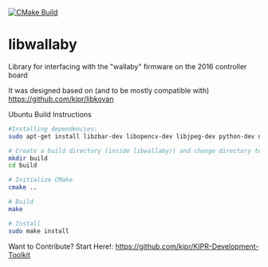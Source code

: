 [![CMake Build](https://github.com/justinmerrell/libwallaby/actions/workflows/cmake_build.yml/badge.svg)](https://github.com/justinmerrell/libwallaby/actions/workflows/cmake_build.yml)

# libwallaby
Library for interfacing with the "wallaby" firmware on the 2016 controller board

It was designed based on (and to be mostly compatible with) https://github.com/kipr/libkovan 


Ubuntu Build Instructions
```` bash
#Installing dependencies: 
sudo apt-get install libzbar-dev libopencv-dev libjpeg-dev python-dev doxygen swig

# Create a build directory (inside libwallaby/) and change directory to it
mkdir build
cd build

# Initialize CMake
cmake ..

# Build
make

# Install
sudo make install
````

Want to Contribute? Start Here!:
https://github.com/kipr/KIPR-Development-Toolkit
